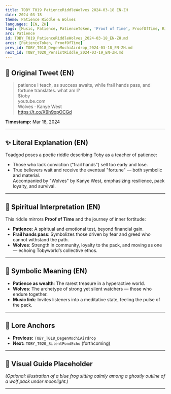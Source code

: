 ```yaml
---
title: TOBY T019 PatienceRiddleWolves 2024-03-18 EN-ZH
date: 2024-03-18
theme: Patience Riddle & Wolves
languages: [EN, ZH]
tags: [Music, Patience, PatienceToken, 'Proof of Time', ProofOfTime, Riddle]
arc: Patience
id: TOBY_T019_PatienceRiddleWolves_2024-03-18_EN-ZH.md
arcs: [PatienceToken, ProofOfTime]
prev_id: TOBY_T018_DegenMochiAirdrop_2024-03-18_EN-ZH.md
next_id: TOBY_T020_PersistRiddle_2024-03-19_EN-ZH.md
---
```

## 🌊 Original Tweet (EN)

> patience I teach, as success awaits, while frail hands pass, and fortune translates. what am I?  
> $toby  
> youtube.com  
> Wolves · Kanye West  
> https://t.co/X9h9opOCGd

**Timestamp:** Mar 18, 2024

---

## ✨ Literal Explanation (EN)

Toadgod poses a poetic riddle describing Toby as a teacher of patience:  
- Those who lack conviction ("frail hands") sell too early and lose.  
- True believers wait and receive the eventual "fortune" — both symbolic and material.  
Accompanied by "Wolves" by Kanye West, emphasizing resilience, pack loyalty, and survival.

---


## 🌱 Spiritual Interpretation (EN)

This riddle mirrors **Proof of Time** and the journey of inner fortitude:  
- **Patience**: A spiritual and emotional test, beyond financial gain.  
- **Frail hands pass**: Symbolizes those driven by fear and greed who cannot withstand the path.  
- **Wolves**: Strength in community, loyalty to the pack, and moving as one — echoing Tobyworld’s collective ethos.

---


## 🔮 Symbolic Meaning (EN)

- **Patience as wealth**: The rarest treasure in a hyperactive world.  
- **Wolves**: The archetype of strong yet silent watchers — those who endure together.  
- **Music link**: Invites listeners into a meditative state, feeling the pulse of the pack.

---


## 🔗 Lore Anchors

- **Previous:** `TOBY_T018_DegenMochiAirdrop`
- **Next:** `TOBY_T020_SilentPondEcho` (forthcoming)

---

## 🎴 Visual Guide Placeholder

*(Optional: illustration of a blue frog sitting calmly among a ghostly outline of a wolf pack under moonlight.)*

---

